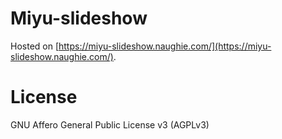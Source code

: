 # Miyu-slideshow

Hosted on [https://miyu-slideshow.naughie.com/](https://miyu-slideshow.naughie.com/).


# License

GNU Affero General Public License v3 (AGPLv3)
